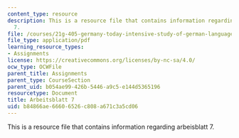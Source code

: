```yaml
---
content_type: resource
description: This is a resource file that contains information regarding arbeisblatt
  7.
file: /courses/21g-405-germany-today-intensive-study-of-german-language-and-culture-january-iap-2011/b84866ae66606526c808a671c3a5cd06_MIT21G_405IAP11_arbeit07.pdf
file_type: application/pdf
learning_resource_types:
- Assignments
license: https://creativecommons.org/licenses/by-nc-sa/4.0/
ocw_type: OCWFile
parent_title: Assignments
parent_type: CourseSection
parent_uid: b054ae99-426b-5446-a9c5-e144d5365196
resourcetype: Document
title: Arbeitsblatt 7
uid: b84866ae-6660-6526-c808-a671c3a5cd06
---
```

This is a resource file that contains information regarding arbeisblatt 7.